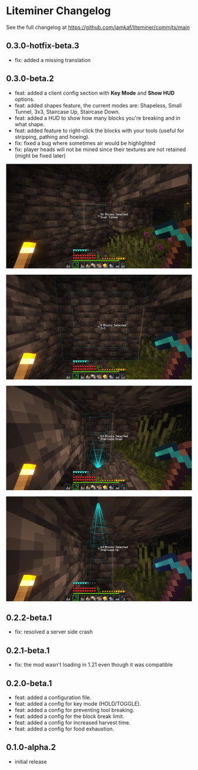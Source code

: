 # Liteminer Changelog

See the full changelog at https://github.com/iamkaf/liteminer/commits/main

## 0.3.0-hotfix-beta.3

- fix: added a missing translation

## 0.3.0-beta.2

- feat: added a client config section with __Key Mode__ and __Show HUD__ options.
- feat: added shapes feature, the current modes are: Shapeless, Small Tunnel, 3x3, Staircase Up, Staircase Down.
- feat: added a HUD to show how many blocks you're breaking and in what shape.
- feat: added feature to right-click the blocks with your tools (useful for stripping, pathing and hoeing).
- fix: fixed a bug where sometimes air would be highlighted
- fix: player heads will not be mined since their textures are not retained (might be fixed later)

![Mining Shapes](https://raw.githubusercontent.com/iamkaf/modresources/refs/heads/main/pages/liteminer/screenshot1.png)

![Mining Shapes](https://raw.githubusercontent.com/iamkaf/modresources/refs/heads/main/pages/liteminer/screenshot2.png)

![Mining Shapes](https://raw.githubusercontent.com/iamkaf/modresources/refs/heads/main/pages/liteminer/screenshot3.png)

![Mining Shapes](https://raw.githubusercontent.com/iamkaf/modresources/refs/heads/main/pages/liteminer/screenshot4.png)

## 0.2.2-beta.1

- fix: resolved a server side crash

## 0.2.1-beta.1

- fix: the mod wasn't loading in 1.21 even though it was compatible

## 0.2.0-beta.1

- feat: added a configuration file.
- feat: added a config for key mode (HOLD/TOGGLE).
- feat: added a config for preventing tool breaking.
- feat: added a config for the block break limit.
- feat: added a config for increased harvest time.
- feat: added a config for food exhaustion.

## 0.1.0-alpha.2

- initial release
